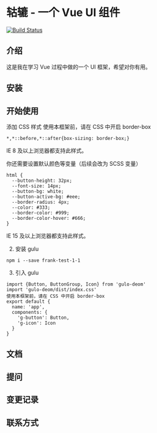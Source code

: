 # 轱辘 - 一个 Vue UI 组件

[![Build Status](https://travis-ci.org/FrankFang/frank-test-1.svg?branch=master)](https://travis-ci.org/FrankFang/frank-test-1)

## 介绍
这是我在学习 Vue 过程中做的一个 UI 框架，希望对你有用。

## 安装
## 开始使用
添加 CSS 样式
使用本框架前，请在 CSS 中开启 border-box

  ```
  *,*::before,*::after{box-sizing: border-box;}
  ```
IE 8 及以上浏览器都支持此样式。

你还需要设置默认颜色等变量（后续会改为 SCSS 变量）
  ```
  html {
    --button-height: 32px;
    --font-size: 14px;
    --button-bg: white;
    --button-active-bg: #eee;
    --border-radius: 4px;
    --color: #333;
    --border-color: #999;
    --border-color-hover: #666;
  }
  ```
IE 15 及以上浏览器都支持此样式。

2. 安装 gulu
  ```
  npm i --save frank-test-1-1
  ```
3. 引入 gulu
  ```
  import {Button, ButtonGroup, Icon} from 'gulo-deom'
  import 'gulo-deom/dist/index.css'
使用本框架前，请在 CSS 中开启 border-box
  export default {
    name: 'app',
    components: {
      'g-button': Button,
      'g-icon': Icon
    }
  }
  ```
## 文档

## 提问

## 变更记录

## 联系方式
